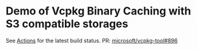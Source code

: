 # Demo of Vcpkg Binary Caching with S3 compatible storages

See [Actions](https://github.com/SegaraRai/vcpkg-aws-s3-custom-endpoint-demo/actions) for the latest build status.
PR: [microsoft/vcpkg-tool#896](https://github.com/microsoft/vcpkg-tool/pull/896)
